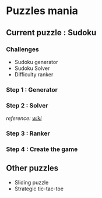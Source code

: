 # Puzzles mania
## Current puzzle : Sudoku
### Challenges
- Sudoku generator
- Sudoku Solver
- Difficulty ranker

### Step 1 : Generator
### Step 2 : Solver
*reference: [wiki](https://en.wikipedia.org/wiki/Sudoku_solving_algorithms)*
### Step 3 : Ranker
### Step 4 : Create the game

## Other puzzles
- Sliding puzzle
- Strategic tic-tac-toe
